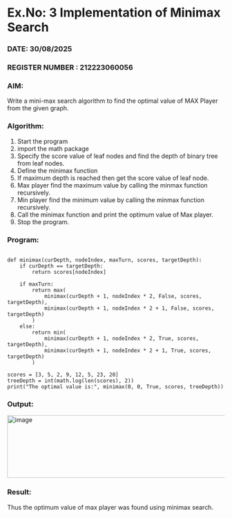 # Ex.No: 3  Implementation of Minimax Search
### DATE: 30/08/2025                                                                          
### REGISTER NUMBER : 212223060056
### AIM: 
Write a mini-max search algorithm to find the optimal value of MAX Player from the given graph.
### Algorithm:
1. Start the program
2. import the math package
3. Specify the score value of leaf nodes and find the depth of binary tree from leaf nodes.
4. Define the minimax function
5. If maximum depth is reached then get the score value of leaf node.
6. Max player find the maximum value by calling the minmax function recursively.
7. Min player find the minimum value by calling the minmax function recursively.
8. Call the minimax function  and print the optimum value of Max player.
9. Stop the program. 


### Program:
```import math

def minimax(curDepth, nodeIndex, maxTurn, scores, targetDepth):
    if curDepth == targetDepth:
        return scores[nodeIndex]

    if maxTurn:
        return max(
            minimax(curDepth + 1, nodeIndex * 2, False, scores, targetDepth),
            minimax(curDepth + 1, nodeIndex * 2 + 1, False, scores, targetDepth)
        )
    else:
        return min(
            minimax(curDepth + 1, nodeIndex * 2, True, scores, targetDepth),
            minimax(curDepth + 1, nodeIndex * 2 + 1, True, scores, targetDepth)
        )

scores = [3, 5, 2, 9, 12, 5, 23, 20]
treeDepth = int(math.log(len(scores), 2))
print("The optimal value is:", minimax(0, 0, True, scores, treeDepth))
```


### Output:
<img width="1266" height="145" alt="image" src="https://github.com/user-attachments/assets/cd5c06d1-a390-4cf0-824d-c2c0c47b33f3" />



### Result:
Thus the optimum value of max player was found using minimax search.
